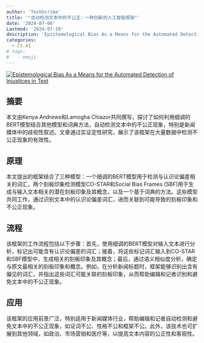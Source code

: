 ```yaml
---
author: 'TechScribe'
title: '"自动检测文本中的不公正：一种创新的人工智能框架"'
date: '2024-07-08'
Lastmod: '2024-07-10'
description: 'Epistemological Bias As a Means for the Automated Detection of Injustices in Text'
categories:
  - CS.AI
# tags:
#   - emoji
---
```


[![Epistemological Bias As a Means for the Automated Detection of Injustices in Text](https://arxiv-research-1301205113.cos.ap-guangzhou.myqcloud.com/images/2407.06098v1.pdf_0.jpg)](https://arxiv.org/abs/2407.06098v1)

## 摘要

本文由Kenya Andrews和Lamogha Chiazor共同撰写，探讨了如何利用细调的BERT模型结合其他模型和词典方法，自动检测文本中的不公正现象，特别是新闻媒体中的歧视性叙述。文章通过实证定性研究，展示了该框架在大量数据中检测不公正现象的有效性。<!--more-->

## 原理

本文提出的框架结合了三种模型：一个细调的BERT模型用于检测与认识论偏差相关的词汇，两个刻板印象检测模型CO-STAR和Social Bias Frames (SBF)用于生成与输入文本相关的潜在刻板印象及其概念，以及一个基于词典的方法。这些模型共同工作，通过识别文本中的认识论偏差词汇，进而关联到可能导致的刻板印象和不公正现象。

## 流程

该框架的工作流程包括以下步骤：首先，使用细调的BERT模型对输入文本进行分析，标记出可能含有认识论偏差的词汇；接着，将这些标记词汇输入到CO-STAR和SBF模型中，生成相关的刻板印象及其概念；最后，通过语义相似度分析，确定与原文最相关的刻板印象和概念。例如，在分析新闻标题时，框架能够识别出含有偏见的词汇，并指出这些词汇可能关联的刻板印象，从而帮助编辑和记者识别和避免文本中的不公正现象。

## 应用

该框架的应用前景广泛，特别适用于新闻媒体行业，帮助编辑和记者自动检测和避免文本中的不公正现象，如证词不公、性格不公和框架不公。此外，该技术也可扩展到其他领域，如政治、市场营销和医疗等，以提高文本内容的公正性和客观性。